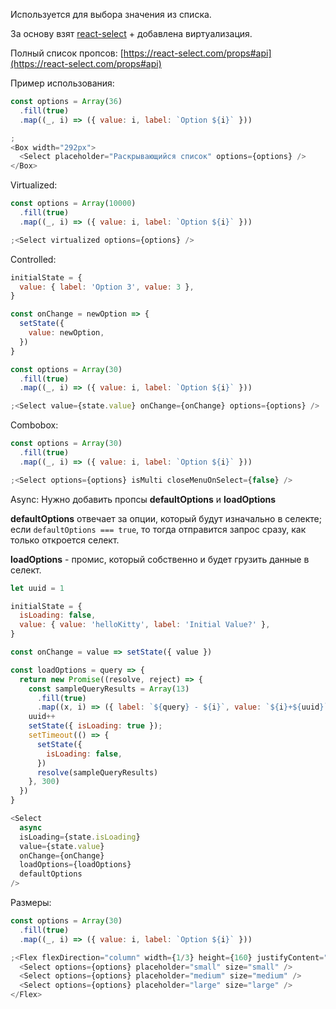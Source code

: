 Используется для выбора значения из списка.

За основу взят [react-select](https://react-select.com/) + добавлена виртуализация.

Полный список пропсов: [https://react-select.com/props#api](https://react-select.com/props#api)

Пример использования:

```js
const options = Array(36)
  .fill(true)
  .map((_, i) => ({ value: i, label: `Option ${i}` }))

;
<Box width="292px">
  <Select placeholder="Раскрывающийся список" options={options} />
</Box>
```

Virtualized:

```js
const options = Array(10000)
  .fill(true)
  .map((_, i) => ({ value: i, label: `Option ${i}` }))

;<Select virtualized options={options} />
```

Controlled:

```js
initialState = {
  value: { label: 'Option 3', value: 3 },
}

const onChange = newOption => {
  setState({
    value: newOption,
  })
}

const options = Array(30)
  .fill(true)
  .map((_, i) => ({ value: i, label: `Option ${i}` }))

;<Select value={state.value} onChange={onChange} options={options} />
```

Combobox:

```js
const options = Array(30)
  .fill(true)
  .map((_, i) => ({ value: i, label: `Option ${i}` }))

;<Select options={options} isMulti closeMenuOnSelect={false} />
```

Async:
Нужно добавить пропсы **defaultOptions** и **loadOptions**

**defaultOptions** отвечает за опции, который будут изначально в селекте; если ```defaultOptions === true```, то тогда отправится запрос сразу, как только откроется селект.

**loadOptions** - промис, который собственно и будет грузить данные в селект.

```js
let uuid = 1

initialState = {
  isLoading: false,
  value: { value: 'helloKitty', label: 'Initial Value?' },
}

const onChange = value => setState({ value })

const loadOptions = query => {
  return new Promise((resolve, reject) => {
    const sampleQueryResults = Array(13)
      .fill(true)
      .map((x, i) => ({ label: `${query} - ${i}`, value: `${i}+${uuid}` }))
    uuid++
    setState({ isLoading: true });
    setTimeout(() => {
      setState({
        isLoading: false,
      })
      resolve(sampleQueryResults)
    }, 300)
  })
}

<Select
  async
  isLoading={state.isLoading}
  value={state.value}
  onChange={onChange}
  loadOptions={loadOptions}
  defaultOptions
/>
```

Размеры:
```js
const options = Array(30)
  .fill(true)
  .map((_, i) => ({ value: i, label: `Option ${i}` }))

;<Flex flexDirection="column" width={1/3} height={160} justifyContent="space-between">
  <Select options={options} placeholder="small" size="small" />
  <Select options={options} placeholder="medium" size="medium" />
  <Select options={options} placeholder="large" size="large" />
</Flex>
```